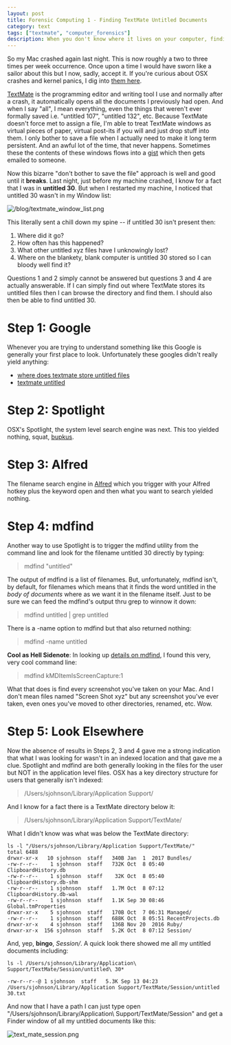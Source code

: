 ```yaml
---
layout: post
title: Forensic Computing 1 - Finding TextMate Untitled Documents
category: text
tags: ["textmate", "computer_forensics"]
description: When you don't know where it lives on your computer, finding it can be surprisingly hard.
---
```

So my Mac crashed again last night.  This is now roughly a two to three times per week occurrence.  Once upon a time I would have sworn like a sailor about this but I now, sadly, accept it.  If you're curious about OSX crashes and kernel panics, I dig into [them here](http://fuzzyblog.io/blog/osx/2017/10/08/forensic-computing-2-kernel-panics-and-kexts.html).

[TextMate](http://macromates.com/) is the programming editor and writing tool I use and normally after a crash, it automatically opens all the documents I previously had open.  And when I say "all", I mean everything, even the things that weren't ever formally saved i.e. "untitled 107", "untitled 132", etc.  Because TextMate doesn't force met to assign a file, I'm able to treat TextMate windows as virtual pieces of paper, virtual post-its if you will and just drop stuff into them.  I only bother to save a file when I actually need to make it long term persistent.  And an awful lot of the time, that never happens.  Sometimes these the contents of these windows flows into a [gist](https://gist.github.com/) which then gets emailed to someone.

Now this bizarre "don't bother to save the file" approach is well and good until it **breaks**.  Last night, just before my machine crashed, I know for a fact that I was in **untitled 30**.  But when I restarted my machine, I noticed that untitled 30 wasn't in my Window list:

![/blog/textmate_window_list.png](/blog/textmate_window_list.png)

This literally sent a chill down my spine -- if untitled 30 isn't present then:

1. Where did it go?
2. How often has this happened?
3. What other untitled xyz files have I unknowingly lost?
4. Where on the blankety, blank computer is untitled 30 stored so I can bloody well find it?

Questions 1 and 2 simply cannot be answered but questions 3 and 4 are actually answerable.  If I can simply find out where TextMate stores its untitled files then I can browse the directory and find them.  I should also then be able to find untitled 30.  

# Step 1: Google

Whenever you are trying to understand something like this Google is generally your first place to look.  Unfortunately these googles didn't really yield anything:

* [where does textmate store untitled files](https://www.google.com/search?tbs=li:1&q=where+does+textmate+store+untitled+files)
* [textmate untitled](https://www.google.com/search?tbs=li:1&q=where+does+textmate+store+untitled+files)

# Step 2: Spotlight

OSX's Spotlight, the system level search engine was next.  This too yielded nothing, squat, [bupkus](http://www.urbandictionary.com/define.php?term=bupkus).   

# Step 3: Alfred

The filename search engine in [Alfred](https://www.alfredapp.com/) which you trigger with your Alfred hotkey plus the keyword open and then what you want to search yielded nothing.

# Step 4: mdfind

Another way to use Spotlight is to trigger the mdfind utility from the command line and look for the filename untitled 30 directly by typing:

> mdfind "untitled"

The output of mdfind is a list of filenames.  But, unfortunately, mdfind isn't, by default, for filenames which means that it finds the word untitled in the *body of documents* where as we want it in the filename itself. Just to be sure we can feed the mdfind's output thru grep to winnow it down:

> mdfind untitled | grep untitled

There is a -name option to mdfind but that also returned nothing:

> mdfind -name untitled

**Cool as Hell Sidenote**: In looking up [details on mdfind](http://osxdaily.com/2017/08/24/find-all-screenshots-mac/), I found this very, very cool command line:

> mdfind kMDItemIsScreenCapture:1

What that does is find every screenshot you've taken on your Mac.  And I don't mean files named "Screen Shot xyz" but any screenshot you've ever taken, even ones you've moved to other directories, renamed, etc.  Wow.

# Step 5: Look Elsewhere

Now the absence of results in Steps 2, 3 and 4 gave me a strong indication that what I was looking for wasn't in an indexed location and that gave me a clue.  Spotlight  and mdfind are both generally looking in the files for the user but NOT in the application level files.  OSX has a key directory structure for users that generally isn't indexed: 

> /Users/sjohnson/Library/Application Support/

And I know for a fact there is a TextMate directory below it:

> /Users/sjohnson/Library/Application Support/TextMate/

What I didn't know was what was below the TextMate directory:

    ls -l "/Users/sjohnson/Library/Application Support/TextMate/"
    total 6488
    drwxr-xr-x   10 sjohnson  staff   340B Jan  1  2017 Bundles/
    -rw-r--r--    1 sjohnson  staff   732K Oct  8 05:40 ClipboardHistory.db
    -rw-r--r--    1 sjohnson  staff    32K Oct  8 05:40 ClipboardHistory.db-shm
    -rw-r--r--    1 sjohnson  staff   1.7M Oct  8 07:12 ClipboardHistory.db-wal
    -rw-r--r--    1 sjohnson  staff   1.1K Sep 30 08:46 Global.tmProperties
    drwxr-xr-x    5 sjohnson  staff   170B Oct  7 06:31 Managed/
    -rw-r--r--    1 sjohnson  staff   688K Oct  8 05:51 RecentProjects.db
    drwxr-xr-x    4 sjohnson  staff   136B Nov 20  2016 Ruby/
    drwxr-xr-x  156 sjohnson  staff   5.2K Oct  8 07:12 Session/
    
And, yep, **bingo**, *Session/*.  A quick look there showed me all my untitled documents including: 

    ls -l /Users/sjohnson/Library/Application\ Support/TextMate/Session/untitled\ 30*
    
    -rw-r--r--@ 1 sjohnson  staff   5.3K Sep 13 04:23 /Users/sjohnson/Library/Application Support/TextMate/Session/untitled 30.txt
    
And now that I have a path I can just type open "/Users/sjohnson/Library/Application\ Support/TextMate/Session" and get a Finder window of all my untitled documents like this:

![text_mate_session.png](/blog/assets/text_mate_session.png)